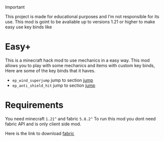 > [!IMPORTANT]
> This project is made for educational purposes and I'm not responsible for its use.
> This mod is goint to be avaliable up to versions 1.21 or higher to make easy use key binds like

# Easy+
This is a minecraft hack mod to use mechanics in a easy way.
This mod allows you to play with some mechanics and items with custom key binds,
Here are some of the key binds that it haves.

- ` ep_wind_superjump ` jump to section [jump](#ep_wind_superjump)
- ` ep_anti_shield_hit ` jump to section [jump](#ep_anti_shield_hit)

# Requirements
You need minecraft ` 1.21^ ` and fabric ` 5.8.2^ `
To run this mod you dont need fabric API and is only client side mod.

Here is the link to download [fabric](https://fabricmc.net/)

